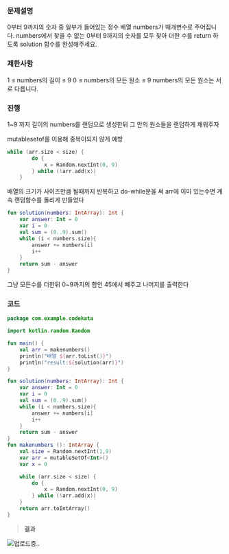 ### **문제설명**

0부터 9까지의 숫자 중 일부가 들어있는 정수 배열 numbers가 매개변수로 주어집니다. numbers에서 찾을 수 없는 0부터 9까지의 숫자를 모두 찾아 더한 수를 return 하도록 solution 함수를 완성해주세요.

### **제한사항**

1 ≤ numbers의 길이 ≤ 9
0 ≤ numbers의 모든 원소 ≤ 9
numbers의 모든 원소는 서로 다릅니다.


### **진행**

1~9 까지 길이의 numbers를 랜덤으로 생성한뒤 그 안의 원소들을 랜덤하게 채워주자

mutablesetof를 이용해 중복이되지 않게 예방
```kotlin
while (arr.size < size) {
        do {
            x = Random.nextInt(0, 9)
        } while (!arr.add(x))
    }
```
배열의 크기가 사이즈만큼 될때까지 반복하고 do-while문을 써 arr에 이미 있는수면 계속 랜덤함수를 돌리게 만들었다

```kotlin
fun solution(numbers: IntArray): Int {
    var answer: Int = 0
    var i = 0
    val sum = (0..9).sum()
    while (i < numbers.size){
        answer += numbers[i]
        i++
    }
    return sum - answer
}
```
그냥 모든수를 더한뒤 0~9까지의 합인 45에서 빼주고 나머지를 출력한다



### **코드**

```kotlin
package com.example.codekata

import kotlin.random.Random

fun main() {
    val arr = makenumbers()
    println("배열 ${arr.toList()}")
    println("result:${solution(arr)}")
}

fun solution(numbers: IntArray): Int {
    var answer: Int = 0
    var i = 0
    val sum = (0..9).sum()
    while (i < numbers.size){
        answer += numbers[i]
        i++
    }
    return sum - answer
}
fun makenumbers (): IntArray {
    val size = Random.nextInt(1,9)
    var arr = mutableSetOf<Int>()
    var x = 0

    while (arr.size < size) {
        do {
            x = Random.nextInt(0, 9)
        } while (!arr.add(x))
    }
    return arr.toIntArray()
}
```
>**결과**

![업로드중..](blob:https://velog.io/fa8e1dba-8c11-489d-b1b9-a15503bde4cf)
